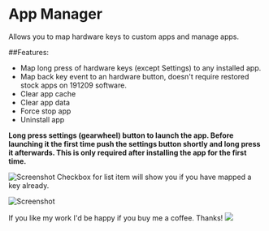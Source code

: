 # App Manager

Allows you to map hardware keys to custom apps and manage apps.

##Features:

* Map long press of hardware keys (except Settings) to any installed app.
* Map back key event to an hardware button, doesn't require restored stock apps on 191209 software.
* Clear app cache
* Clear app data
* Force stop app
* Uninstall app

**Long press settings (gearwheel) button to launch the app. Before launching it the first time push
the settings button shortly and long press it afterwards. This is only required after installing the
app for the first time.**

![Screenshot](doc/screenshot.png)
Checkbox for list item will show you if you have mapped a key already.

![Screenshot](doc/screenshot2.png)

If you like my work I'd be happy if you buy me a coffee. Thanks!
[![](https://www.paypalobjects.com/en_US/i/btn/btn_donateCC_LG.gif)](https://www.paypal.com/cgi-bin/webscr?cmd=_s-xclick&hosted_button_id=RT8WTFDGMLFPG)
